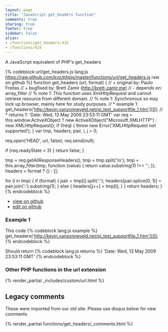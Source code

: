 ```yaml
---
layout: page
title: "JavaScript get_headers function"
comments: true
sharing: true
footer: true
sidebar: false
alias:
- /functions/get_headers:415
- /functions/415
---
```

<!-- Generated by Rakefile:build -->
A JavaScript equivalent of PHP's get_headers

{% codeblock url/get_headers.js lang:js https://raw.github.com/kvz/phpjs/master/functions/url/get_headers.js raw on github %}
function get_headers (url, format) {
  // +   original by: Paulo Freitas
  // +    bugfixed by: Brett Zamir (http://brett-zamir.me)
  // -    depends on: array_filter
  // %        note 1: This function uses XmlHttpRequest and cannot retrieve resource from different domain.
  // %        note 1: Synchronous so may lock up browser, mainly here for study purposes.
  // *     example 1: get_headers('http://kevin.vanzonneveld.net/pj_test_supportfile_1.htm')[0];
  // *     returns 1: 'Date: Wed, 13 May 2009 23:53:11 GMT'
  var req = this.window.ActiveXObject ? new ActiveXObject("Microsoft.XMLHTTP") : new XMLHttpRequest();
  if (!req) {
    throw new Error('XMLHttpRequest not supported');
  }
  var tmp, headers, pair, i, j = 0;

  req.open('HEAD', url, false);
  req.send(null);

  if (req.readyState < 3) {
    return false;
  }

  tmp = req.getAllResponseHeaders();
  tmp = tmp.split('\n');
  tmp = this.array_filter(tmp, function (value) {
    return value.substring(1) !== '';
  });
  headers = format ? {} : [];

  for (i in tmp) {
    if (format) {
      pair = tmp[i].split(':');
      headers[pair.splice(0, 1)] = pair.join(':').substring(1);
    } else {
      headers[j++] = tmp[i];
    }
  }
  return headers;
}
{% endcodeblock %}

 - [view on github](https://github.com/kvz/phpjs/blob/master/functions/url/get_headers.js)
 - [edit on github](https://github.com/kvz/phpjs/edit/master/functions/url/get_headers.js)

### Example 1
This code
{% codeblock lang:js example %}
get_headers('http://kevin.vanzonneveld.net/pj_test_supportfile_1.htm')[0];
{% endcodeblock %}

Should return
{% codeblock lang:js returns %}
'Date: Wed, 13 May 2009 23:53:11 GMT'
{% endcodeblock %}


### Other PHP functions in the url extension
{% render_partial _includes/custom/url.html %}
## Legacy comments
These were imported from our old site. Please use disqus below for new comments
<div style="overflow-y: scroll; max-height: 500px;">
{% render_partial functions/get_headers/_comments.html %}
</div>
